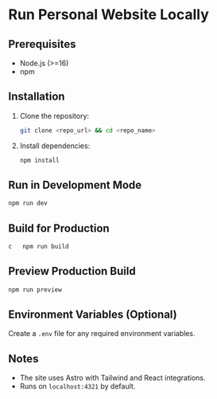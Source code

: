 # Run Personal Website Locally

## Prerequisites
- Node.js (>=16)
- npm

## Installation
1. Clone the repository:
   ```bash
   git clone <repo_url> && cd <repo_name>
   ```

2. Install dependencies:
   ```bash
   npm install
   ```

## Run in Development Mode
   ```bash
   npm run dev
   ```

## Build for Production
   ```bash
c   npm run build
   ```

## Preview Production Build
   ```bash
   npm run preview
   ```

## Environment Variables (Optional)
Create a `.env` file for any required environment variables.

## Notes
- The site uses Astro with Tailwind and React integrations.
- Runs on `localhost:4321` by default.
